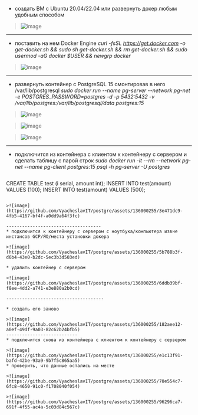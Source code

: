 * создать ВМ с Ubuntu 20.04/22.04 или развернуть докер любым удобным способом

>![image](https://github.com/VyacheslavIT/postgre/assets/136000255/e944a1a2-0492-4e03-b2c4-e13cdc61c439)
---------------------
* поставить на нем Docker Engine
*curl -fsSL https://get.docker.com -o get-docker.sh && sudo sh get-docker.sh && rm get-docker.sh && sudo usermod -aG docker $USER && newgrp docker*
  
>![image](https://github.com/VyacheslavIT/postgre/assets/136000255/7d39f4b1-e138-4455-bdb2-bd4f11d85f4c)
--------------------------
* развернуть контейнер с PostgreSQL 15 смонтировав в него /var/lib/postgresql
 *sudo docker run --name pg-server --network pg-net -e POSTGRES_PASSWORD=postgres -d -p 5432:5432 -v /var/lib/postgres:/var/lib/postgresql/data postgres:15* 
>![image](https://github.com/VyacheslavIT/postgre/assets/136000255/ede9bcef-9263-41a3-ab99-eccddb47d292)

>![image](https://github.com/VyacheslavIT/postgre/assets/136000255/f56504bf-9a35-4481-bffe-97a2c458b98e)


>![image](https://github.com/VyacheslavIT/postgre/assets/136000255/ad16690d-772f-40f1-983a-608bc0bb036f)
------------------------------------
* подключится из контейнера с клиентом к контейнеру с сервером и сделать таблицу с парой строк
  *sudo docker run -it --rm --network pg-net --name pg-client postgres:15 psql -h pg-server -U postgres*
  ```sql
CREATE TABLE test (i serial, amount int);
INSERT INTO test(amount) VALUES (100);
INSERT INTO test(amount) VALUES (500);
  ```

>![image](https://github.com/VyacheslavIT/postgre/assets/136000255/3e471dc9-4fb5-4167-bf4f-a0dd9a64f3fc)

------------------------------------
* подключится к контейнеру с сервером с ноутбука/компьютера извне инстансов GCP/ЯО/места установки докера

>![image](https://github.com/VyacheslavIT/postgre/assets/136000255/5b788b3f-d6b4-43e0-b2dc-5ec3b3d503ed)

* удалить контейнер с сервером
  
>![image](https://github.com/VyacheslavIT/postgre/assets/136000255/6ddb39bf-f8ee-4dd2-a741-e3e880a2b0cd)

-------------------------------------

* создать его заново

>![image](https://github.com/VyacheslavIT/postgre/assets/136000255/182aee12-a0ef-49df-9a03-82c62b24bfb5)
 ---------------------------
 * подключится снова из контейнера с клиентом к контейнеру с сервером

>![image](https://github.com/VyacheslavIT/postgre/assets/136000255/e1c13f91-bafd-42be-93a9-9b7f5c865aa5)
* проверить, что данные остались на месте

>![image](https://github.com/VyacheslavIT/postgre/assets/136000255/70e554c7-6fc8-4650-91c0-f1708040f054)

>![image](https://github.com/VyacheslavIT/postgre/assets/136000255/96296ca7-691f-4f55-ac4a-5c03d84c567c)



  
